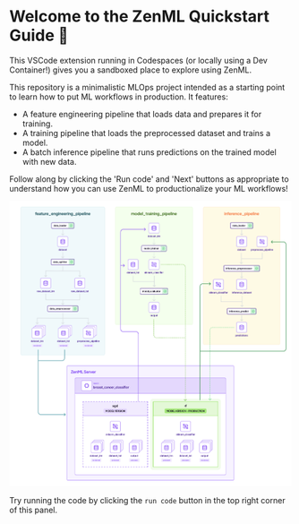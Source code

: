# Welcome to the ZenML Quickstart Guide 👋

This VSCode extension running in Codespaces (or locally using a Dev Container!) gives you a sandboxed place to explore using ZenML.

This repository is a minimalistic MLOps project intended as a starting point to learn how to put ML workflows in production. It features:

- A feature engineering pipeline that loads data and prepares it for training.
- A training pipeline that loads the preprocessed dataset and trains a model.
- A batch inference pipeline that runs predictions on the trained model with new data.

Follow along by clicking the 'Run code' and 'Next' buttons as appropriate to understand how you can use ZenML to productionalize your ML workflows!

![Pipeline Overview](/zenmlQuickstart/assets/pipeline_overview.png)

Try running the code by clicking the `run code` button in the top right corner of this panel.
